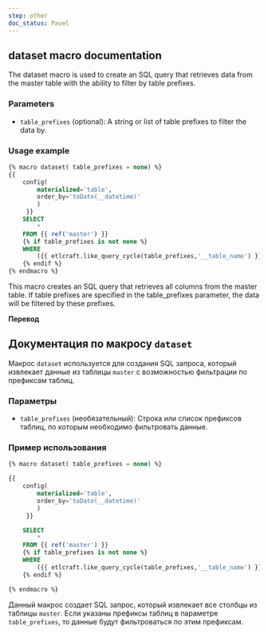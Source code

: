 ```yaml
---
step: other
doc_status: Pavel
---
```

## dataset macro documentation

The dataset macro is used to create an SQL query that retrieves data from the master table with the ability to filter by table prefixes.

### Parameters

- `table_prefixes` (optional): A string or list of table prefixes to filter the data by.

### Usage example
```sql
{% macro dataset( table_prefixes = none) %}
{{
    config(
        materialized='table',
        order_by='toDate(__datetime)'
        )
     }}
    SELECT
        *
    FROM {{ ref('master') }}
    {% if table_prefixes is not none %}
    WHERE
        ({{ etlcraft.like_query_cycle(table_prefixes,'__table_name') }})
    {% endif %}
{% endmacro %}
```

This macro creates an SQL query that retrieves all columns from the master table. If table prefixes are specified in the table_prefixes parameter, the data will be filtered by these prefixes.

**Перевод**
 
## Документация по макросу `dataset`

Макрос `dataset` используется для создания SQL запроса, который извлекает данные из таблицы `master` с возможностью фильтрации по префиксам таблиц.

### Параметры

- `table_prefixes` (необязательный): Строка или список префиксов таблиц, по которым необходимо фильтровать данные.

### Пример использования

```sql
{% macro dataset( table_prefixes = none) %}

{{
    config(
        materialized='table',
        order_by='toDate(__datetime)'
        )
     }}

    SELECT
        *
    FROM {{ ref('master') }}
    {% if table_prefixes is not none %}
    WHERE
        ({{ etlcraft.like_query_cycle(table_prefixes,'__table_name') }})
    {% endif %}

{% endmacro %}

```

Данный макрос создает SQL запрос, который извлекает все столбцы из таблицы `master`. Если указаны префиксы таблиц в параметре `table_prefixes`, то данные будут фильтроваться по этим префиксам.
